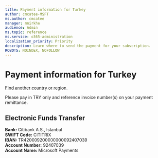 ```yaml
---
title: Payment information for Turkey
author: cmcatee-MSFT
ms.author: cmcatee
manager: mnirkhe
audience: Admin
ms.topic: reference
ms.service: o365-administration
localization_priority: Priority
description: Learn where to send the payment for your subscription.
ROBOTS: NOINDEX, NOFOLLOW
---                                
```


# Payment information for Turkey

[Find another country or region](../pay-for-your-subscription.md).

Please pay in TRY only and reference invoice number(s) on your payment remittance.

## Electronic Funds Transfer

**Bank:** Citibank A.S., Istanbul  
**SWIFT Code:** CITITRIX  
**IBAN:** TR420009200000000092407039  
**Account Number:** 92407039  
**Account Name:** Microsoft Payments  